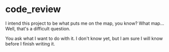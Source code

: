 # code_review

I intend this project to be what puts me on the map, you know? What map... Well, that's a difficult question.

You ask what I want to do with it. I don't know yet, but I am sure I will know before I finish writing it.
